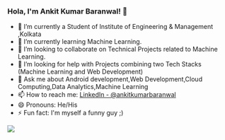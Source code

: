 ### Hola, I'm Ankit Kumar Baranwal! 👋



- 🔭 I’m currently a Student of Institute of Engineering & Management ,Kolkata
- 🌱 I’m currently learning  Machine Learning.
- 👯 I’m looking to collaborate on Technical Projects related to Machine Learning.
- 🤔 I’m looking for help with Projects combining two Tech Stacks (Machine Learning and Web Development)
- 💬 Ask me about Android development,Web Development,Cloud Computing,Data Analytics,Machine Learning
- 📫 How to reach me: [LinkedIn - @ankitkumarbaranwal](https://www.linkedin.com/in/ankitkumarbaranwal/)
- 😄 Pronouns: He/His
- ⚡ Fun fact: I'm myself a funny guy ;)

<img src="https://github-readme-stats.vercel.app/api?username=ANKIT-BARANWAL&&show_icons=true&title_color=ffffff&icon_color=bb2acf&text_color=daf7dc&bg_color=151515">

